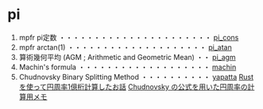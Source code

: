 # pi

1. mpfr pi定数 ・・・・・・・・・・・・・・・・・・・・・・ [pi_cons](pi_cons)
2. mpfr arctan(1)  ・・・・・・・・・・・・・・・・・・・・ [pi_atan](pi_atan)
3. 算術幾何平均 (AGM ; Arithmetic and Geometric Mean) ・・ [pi_agm](pi_agm)
4. Machin's formula  ・・・・・・・・・・・・・・・・・・・ [machin](machin)
5. Chudnovsky Binary Splitting Method ・・・・・・・・・・ [yapatta](yapatta)
    [Rustを使って円周率1億桁計算したお話](https://zenn.dev/uu/articles/48e2d4098b6aca)
    [Chudnovsky の公式を用いた円周率の計算用メモ](https://qiita.com/peria/items/c02ef9fc18fb0362fb89)
